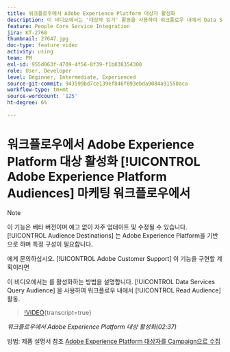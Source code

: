 ```yaml
---
title: 워크플로우에서 Adobe Experience Platform 대상자 활성화
description: 이 비디오에서는 '대상자 읽기' 활동을 사용하여 워크플로우 내에서 Data Services 쿼리 대상자를 활성화하는 방법을 설명합니다.
feature: People Core Service Integration
jira: KT-2760
thumbnail: 27647.jpg
doc-type: feature video
activity: using
team: PM
exl-id: 955d063f-4709-4f56-8f39-f1b838354300
role: User, Developer
level: Beginner, Intermediate, Experienced
source-git-commit: 943599bd7ce139ef846f093ebda9084a91550aca
workflow-type: tm+mt
source-wordcount: '125'
ht-degree: 6%

---
```


# 워크플로우에서 Adobe Experience Platform 대상 활성화 [!UICONTROL Adobe Experience Platform Audiences] 마케팅 워크플로우에서

>[!NOTE]
>
>이 기능은 베타 버전이며 예고 없이 자주 업데이트 및 수정될 수 있습니다. [!UICONTROL Audience Destinations] 는 Adobe Experience Platform을 기반으로 하며 특정 구성이 필요합니다.
>
>에게 문의하십시오. [!UICONTROL Adobe Customer Support] 이 기능을 구현할 계획이라면

이 비디오에서는 를 활성화하는 방법을 설명합니다. [!UICONTROL Data Services Query Audience] 을 사용하여 워크플로우 내에서 [!UICONTROL Read Audience] 활동.

>[!VIDEO](https://video.tv.adobe.com/v/27647?learn=on){transcript=true}

*워크플로우에서 Adobe Experience Platform 대상 활성화(02:37)*

방법: 제품 설명서 참조 [Adobe Experience Platform 대상자를 Campaign으로 수집](https://experienceleague.adobe.com/docs/campaign-standard/using/integrating-with-adobe-cloud/adobe-experience-platform/aep-sources-destinations/ingest-aep-data.html)
